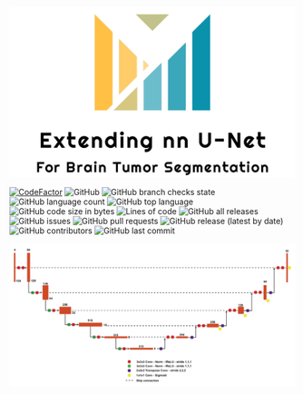 ![](data/logo.png)

[![CodeFactor](https://www.codefactor.io/repository/github/everlookneversee/extending_nn_u_net/badge)](https://www.codefactor.io/repository/github/everlookneversee/extending_nn_u_net)
![GitHub](https://img.shields.io/github/license/EverLookNeverSee/extending_nn_u_net)
![GitHub branch checks state](https://img.shields.io/github/checks-status/EverLookNeverSee/extending_nn_u_net/main)
![GitHub language count](https://img.shields.io/github/languages/count/EverLookNeverSee/extending_nn_u_net)
![GitHub top language](https://img.shields.io/github/languages/top/EverLookNeverSee/extending_nn_u_net)
![GitHub code size in bytes](https://img.shields.io/github/languages/code-size/EverLookNeverSee/extending_nn_u_net)
![Lines of code](https://img.shields.io/tokei/lines/github/EverLookNeverSee/extending_nn_u_net)
![GitHub all releases](https://img.shields.io/github/downloads/EverLookNeverSee/extending_nn_u_net/total)
![GitHub issues](https://img.shields.io/github/issues-raw/EverLookNeverSee/extending_nn_u_net)
![GitHub pull requests](https://img.shields.io/github/issues-pr-raw/EverLookNeverSee/extending_nn_u_net)
![GitHub release (latest by date)](https://img.shields.io/github/v/release/EverLookNeverSee/extending_nn_u_net)
![GitHub contributors](https://img.shields.io/github/contributors/EverLookNeverSee/extending_nn_u_net)
![GitHub last commit](https://img.shields.io/github/last-commit/EverLookNeverSee/extending_nn_u_net)

![](data/Diagram.png)
